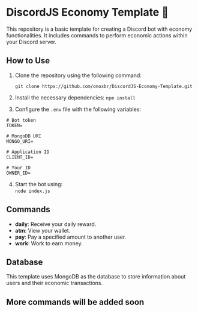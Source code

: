 DiscordJS Economy Template 🌟
=============================

This repository is a basic template for creating a Discord bot with economy functionalities. It includes commands to perform economic actions within your Discord server.

How to Use
----------

1.  Clone the repository using the following command:
    
    `git clone https://github.com/onoxbr/DiscordJS-Economy-Template.git`
    
2.  Install the necessary dependencies: 
    `npm install`
    
3.  Configure the `.env` file with the following variables:
   ```
# Bot token
TOKEN=               

# MongoDB URI
MONGO_URI=          

# Application ID
CLIENT_ID=    

# Your ID
OWNER_ID=
```
    
4.  Start the bot using:   
    `node index.js`
    

Commands
--------

*   **daily**: Receive your daily reward.
*   **atm**: View your wallet.
*   **pay**: Pay a specified amount to another user.
*   **work**: Work to earn money.

Database
--------

This template uses MongoDB as the database to store information about users and their economic transactions.

## More commands will be added soon